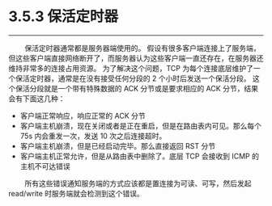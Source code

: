 # 3.5.3 保活定时器
***

&emsp;&emsp;
保活定时器通常都是服务器端使用的。
假设有很多客户端连接上了服务端，但这些客户端直接网络断开了，而服务器认为这些客户端一直还存在，在服务器还维持非常多的连接占用资源。
为了解决这个问题，TCP 为每个连接底层维护了一个保活定时器，通常是在没有接受任何分段的 2 个小时后发送一个保活分段。
这个保活分段就是一个带有特殊数据的 ACK 分节或是要求相应的 ACK 分节，结果会有下面这几种：

+ 客户端正常响应，响应正常的 ACK 分节
+ 客户端主机崩溃，现在关闭或者是正在重启，但是在路由表内可见。那么每个 75s 内会重发一次，发送 10 次之后连接超时。
+ 客户端主机崩溃，但是已经启动完毕。那么直接返回 RST 分节
+ 客户端主机正常允许，但是从路由表中删除了。底层 TCP 会接收到 ICMP 的主机不可达错误

&emsp;&emsp;
所有这些错误通知服务端的方式应该都是置连接为可读、可写，然后发起 read/write 时服务端就会检测到这个错误。